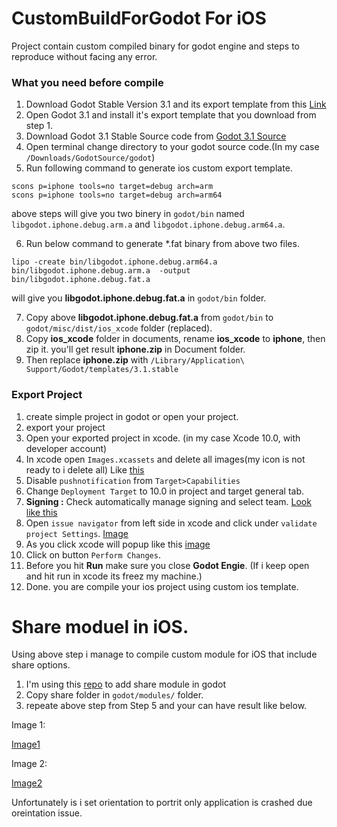 # CustomBuildForGodot For iOS
Project contain custom compiled binary for godot engine and steps to reproduce without facing any error.

### What you need before compile

1. Download Godot Stable Version 3.1 and its export template from this [Link](https://downloads.tuxfamily.org/godotengine/3.1/)
2. Open Godot 3.1 and install it's export template that you download from step 1.
3. Download Godot 3.1 Stable Source code from [Godot 3.1 Source](https://github.com/godotengine/godot/releases)
4. Open terminal change directory to your godot source code.(In my case `/Downloads/GodotSource/godot`)
5. Run following command to generate ios custom export template.

```
scons p=iphone tools=no target=debug arch=arm
scons p=iphone tools=no target=debug arch=arm64
```
above steps will give you two binery in `godot/bin` named `libgodot.iphone.debug.arm.a` and `libgodot.iphone.debug.arm64.a`.

6. Run below command to generate *.fat binary from above two files.

```
lipo -create bin/libgodot.iphone.debug.arm64.a bin/libgodot.iphone.debug.arm.a  -output bin/libgodot.iphone.debug.fat.a
```
will give you **libgodot.iphone.debug.fat.a** in `godot/bin` folder.

7. Copy above **libgodot.iphone.debug.fat.a** from `godot/bin` to `godot/misc/dist/ios_xcode` folder (replaced).
8. Copy **ios_xcode** folder in documents, rename **ios_xcode** to **iphone**, then zip it. you'll get result **iphone.zip** in Document folder.
9. Then replace **iphone.zip** with `/Library/Application\ Support/Godot/templates/3.1.stable`

### Export Project
1. create simple project in godot or open your project.
2. export your project
3. Open your exported project in xcode. (in my case Xcode 10.0, with developer account)
4. In xcode open `Images.xcassets` and delete all images(my icon is not ready to i delete all) Like [this](https://imgur.com/JZgqcNz)
5. Disable `pushnotification` from `Target>Capabilities`
6. Change `Deployment Target` to 10.0 in project and target general tab.
7. **Signing :** Check automatically manage signing and select team. [Look like this](https://imgur.com/RPuV2er)
8. Open `issue navigator` from left side in xcode and click under `validate project Settings`. [Image](https://imgur.com/OmGeEs8)
9. As you click xcode will popup like this [image](https://imgur.com/ieyiIT9)
10. Click on button `Perform Changes`.
11. Before you hit **Run** make sure you close **Godot Engie**. (If i keep open and hit run in xcode its freez my machine.)
12. Done. you are compile your ios project using custom ios template.





# Share moduel in iOS.
Using above step i manage to compile custom module for iOS that include share options.

1. I'm using this [repo](https://github.com/Shin-NiL/Godot-Share) to add share module in godot
2. Copy share folder in `godot/modules/` folder.
3. repeate above step from Step 5 and your can have result like below.

Image 1:

[Image1](https://imgur.com/dQH1SCp)

Image 2:

[Image2](https://imgur.com/E74PX58)

Unfortunately is i set orientation to portrit only application is crashed due oreintation issue.

